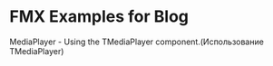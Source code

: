 # FMX Examples for Blog

MediaPlayer - Using the ТMediaPlayer component.(Использование ТMediaPlayer)
